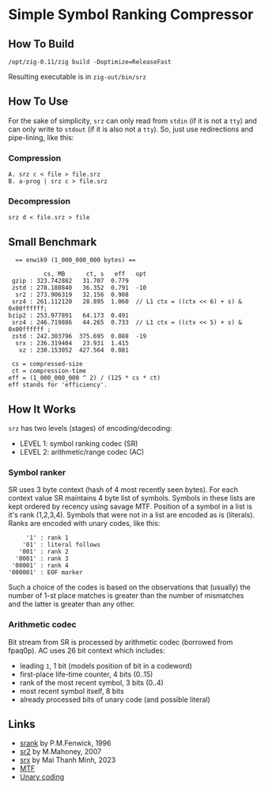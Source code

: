 
# Simple Symbol Ranking Compressor

## How To Build
```
/opt/zig-0.11/zig build -Doptimize=ReleaseFast
```
Resulting executable is in `zig-out/bin/srz`

## How To Use

For the sake of simplicity,
`srz` can only read from `stdin` (if it is not a `tty`)
and can only write to `stdout` (if it is also not a `tty`).
So, just use redirections and pipe-lining, like this:

### Compression
```
A. srz c < file > file.srz
B. a-prog | srz c > file.srz
```

### Decompression
```
srz d < file.srz > file
```

## Small Benchmark
```
  == enwik9 (1_000_000_000 bytes) ==

          cs, MB      ct, s   eff   opt
 gzip : 323.742882   31.707  0.779
 zstd : 278.180840   36.352  0.791  -10
  sr2 : 273.906319   32.156  0.908
 srz4 : 261.112120   28.895  1.060  // L1 ctx = ((ctx << 6) + s) & 0x00ffffff;
bzip2 : 253.977891   64.173  0.491
 srz4 : 246.719886   44.265  0.733  // L1 ctx = ((ctx << 5) + s) & 0x00ffffff ;
 zstd : 242.303796  375.695  0.088  -19
  srx : 236.319404   23.931  1.415
   xz : 230.153052  427.564  0.081

 cs = compressed-size
 ct = compression-time
eff = (1_000_000_000 ^ 2) / (125 * cs * ct)
eff stands for 'efficiency'.
```

## How It Works

`srz` has two levels (stages) of encoding/decoding:

* LEVEL 1: symbol ranking codec (SR)
* LEVEL 2: arithmetic/range codec (AC)

### Symbol ranker

SR uses 3 byte context (hash of 4 most recently seen bytes).
For each context value SR maintains 4 byte list of symbols.
Symbols in these lists are kept ordered by recency using savage MTF.
Position of a symbol in a list is it's rank (1,2,3,4).
Symbols that were not in a list are encoded as is (literals).
Ranks are encoded with unary codes, like this:

```
     '1' : rank 1
    '01' : literal follows
   '001' : rank 2
  '0001' : rank 3
 '00001' : rank 4
'000001' : EOF marker
```
Such a choice of the codes is based on the observations that (usually)
the number of 1-st place matches is greater than the number of mismatches
and the latter is greater than any other.

### Arithmetic codec

Bit stream from SR is processed by arithmetic codec (borrowed from fpaq0p).
AC uses 26 bit context which includes:

* leading `1`, 1 bit (models position of bit in a codeword)
* first-place life-time counter, 4 bits (0..15)
* rank of the most recent symbol, 3 bits (0..4)
* most recent symbol itself, 8 bits
* already processed bits of unary code (and possible literal)

## Links

* [srank](https://www.cs.auckland.ac.nz/~peter-f/FTPfiles/srank.c) by P.M.Fenwick, 1996
* [sr2](https://encode.su/threads/881-Symbol-ranking-compression) by M.Mahoney, 2007
* [srx](https://encode.su/threads/4038-SRX-fast-multi-threaded-SR-compressor) by Mai Thanh Minh, 2023
* [MTF](https://hbfs.wordpress.com/2009/03/03/ad-hoc-compression-methods-move-to-front/)
* [Unary coding](https://en.wikipedia.org/wiki/Unary_coding)

